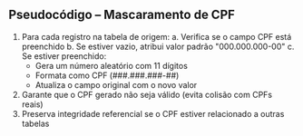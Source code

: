 ## Pseudocódigo – Mascaramento de CPF

1. Para cada registro na tabela de origem:
   a. Verifica se o campo CPF está preenchido
   b. Se estiver vazio, atribui valor padrão "000.000.000-00"
   c. Se estiver preenchido:
      - Gera um número aleatório com 11 dígitos
      - Formata como CPF (###.###.###-##)
      - Atualiza o campo original com o novo valor
2. Garante que o CPF gerado não seja válido (evita colisão com CPFs reais)
3. Preserva integridade referencial se o CPF estiver relacionado a outras tabelas
